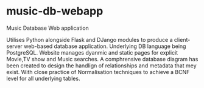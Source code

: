 # music-db-webapp
Music Database Web application

Utilises Python alongside Flask and DJango modules to produce a client-server web-based database application. Underlying DB language being PostgreSQL.
Website manages dyanmic and static pages for explicit Movie,TV show and Music searches. A comphrensive database diagram has been created to design the handlign of relationships and metadata that mey exist.
With close practice of Normalisation techniques to achieve a BCNF level for all underlying tables.
